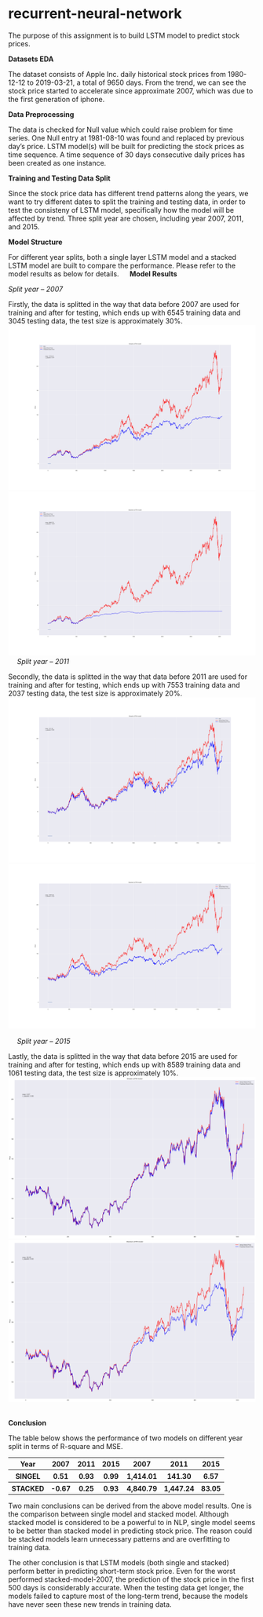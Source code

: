 # recurrent-neural-network
The purpose of this assignment is to build LSTM model to predict stock prices.

<b>Datasets EDA</b>

The dataset consists of Apple Inc. daily historical stock prices from 1980-12-12 to 2019-03-21, a total of 9650 days. From the trend, we can see the stock price started to accelerate since approximate 2007, which was due to the first generation of iphone.
 
<b>Data Preprocessing</b>

The data is checked for Null value which could raise problem for time series. One Null entry at 1981-08-10 was found and replaced by previous day’s price. LSTM model(s) will be built for predicting the stock prices as time sequence. A time sequence of 30 days consecutive daily prices has been created as one instance.

<b>Training and Testing Data Split</b>

Since the stock price data has different trend patterns along the years, we want to try different dates to split the training and testing data, in order to test the consisteny of LSTM model, specifically how the model will be affected by trend. 
Three split year are chosen, including year 2007, 2011, and 2015.

<b>Model Structure</b>

For different year splits, both a single layer LSTM model and a stacked LSTM model are built to compare the performance. Please refer to the model results as below for details.
 
<b>Model Results</b>

<i>Split year – 2007</i>

Firstly, the data is splitted in the way that data before 2007 are used for training and after for testing, which ends up with 6545 training data and 3045 testing data, the test size is approximately 30%.
<img src="./images/Simple_LSTM_model_2007.png"> 
<img src="./images/Stacked_LSTM_model_2007.png">
 
<i>Split year – 2011</i>

Secondly, the data is splitted in the way that data before 2011 are used for training and after for testing, which ends up with 7553 training data and 2037 testing data, the test size is approximately 20%.
<img src="./images/Simple_LSTM_model_2011.png"> 
<img src="./images/Stacked_LSTM_model_2011.png">

 
<i>Split year – 2015</i>

Lastly, the data is splitted in the way that data before 2015 are used for training and after for testing, which ends up with 8589 training data and 1061 testing data, the test size is approximately 10%.
<img src="./images/Simple_LSTM_model_2015.png"> 
<img src="./images/Stacked_LSTM_model_2015.png">
 

<b>Conclusion</b>

The table below shows the performance of two models on different year split in terms of R-square and MSE.
<table style="width:100%">
  <tr>
    <th>Year</th>
    <th>2007</th> 
    <th>2011</th>
    <th>2015</th>
    <th>2007</th> 
    <th>2011</th>
    <th>2015</th>
  </tr>
  <tr>
    <th>SINGEL</th>
    <th>0.51</th> 
    <th>0.93</th>
    <th>0.99</th>
    <th>1,414.01</th> 
    <th>141.30</th>
    <th>6.57</th>
  </tr>
  <tr>
    <th>STACKED</th>
    <th>-0.67</th> 
    <th>0.25</th>
    <th>0.93</th>
    <th>4,840.79</th> 
    <th>1,447.24</th>
    <th>83.05</th>
  </tr>
</table>

Two main conclusions can be derived from the above model results. One is the comparison between single model and stacked model. Although stacked model is considered to be a powerful to in NLP, single model seems to be better than stacked model in predicting stock price. The reason could be stacked models learn unnecessary patterns and are overfitting to training data. 

The other conclusion is that LSTM models (both single and stacked) perform better in predicting short-term stock price. Even for the worst performed stacked-model-2007, the prediction of the stock price in the first 500 days is considerably accurate. When the testing data get longer, the models failed to capture most of the long-term trend, because the models have never seen these new trends in training data.
